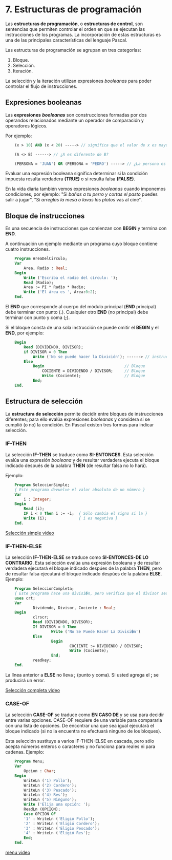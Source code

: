 # 7. Estructuras de programación

Las **estructuras de programación**, o **estructuras de control**, son sentencias que permiten controlar el orden en que se ejecutan las instrucciones de los programas. La incorporación de estas estructuras es una de las principales características del lenguaje Pascal.

Las estructuras de programación se agrupan en tres categorías:

1. Bloque.
2. Selección.
3. Iteración.

La selección y la iteración utilizan expresiones *booleanas* para poder controlar el flujo de instrucciones.

## Expresiones booleanas

Las **expresiones** ***booleanas*** son construcciones formadas por dos operandos relacionados mediante un operador de comparación y operadores lógicos.

Por ejemplo:

```pascal
    (x > 10) AND (x < 20) -----> // significa que el valor de x es mayor que 10 y menor que 20.

    (A <> B) ------> // ¿A es diferente de B?

    (PERSONA = 'JUAN') OR (PERSONA = 'PEDRO') -----> // ¿La persona es Juan o es Pedro?
```

Evaluar una expresión booleana significa determinar si la condición impuesta resulta verdadera **(TRUE)** o si resulta falsa **(FALSE)**.

En la vida diaria también vemos expresiones *booleanas* cuando imponemos condiciones, por ejemplo: "Si *bañas a tu perro y cortas el pasto* puedes salir a jugar", "Si *arreglas la mesa o lavas los platos* vas al cine".
    
## Bloque de instrucciones

Es una secuencia de instrucciones que comienzan con **BEGIN** y termina con **END**.

A continuación un ejemplo mediante un programa cuyo bloque contiene cuatro instrucciones.

```pascal
    Program AreaDelCirculo;
    Var 
        Area, Radio : Real;
    Begin
        Write ('Escriba el radio del círculo: ');
        Read (Radio);
        Area := PI * Radio * Radio;
        Write ('El área es ', Area:0:2);
    End.
```

El **END** que corresponde al cuerpo del módulo principal (**END** principal) debe terminar con punto (**.**). Cualquier otro **END** (no principal) debe terminar con punto y coma (**;**).

Si el bloque consta de una sola instrucción se puede omitir el **BEGIN** y el **END**, por ejemplo:

```pascal
    Begin
        Read (DIVIDENDO, DIVISOR);
        if DIVISOR = 0 Then
            Write ('No se puede hacer la Divición'); ------> // instrucción
        Else
            Begin                                   // Bloque
                COCIENTE = DIVIDENDO / DIVISOR;     // Bloque
                Write (Cociente);                   // Bloque
            End;
    End.
```

## Estructura de selección

La **estructura de selección** permite decidir entre bloques de instrucciones diferentes; para ello evalúa expresiones *booleanas* y considera si se cumplió (o no) la condición. En Pascal existen tres formas para indicar selección.

### IF-THEN

La selección **IF-THEN** se traduce como **SI-ENTONCES**. Esta selección evalúa una expresión *booleana* y de resultar verdadera ejecuta el bloque indicado después de la palabra **THEN** (de resultar falsa no lo hará).

Ejemplo:

```pascal
    Program SeleccionSimple;
    { Este programa devuelve el valor absoluto de un número }
    Var
        i : Integer;
    Begin
        Read (i);
        IF i < 0 Then i := -i;  { Sólo cambia el signo si la }
        Write (i);              { i es negativa }
    End.
```

[Selección simple video](../vid/seleccionSimple.mp4 "Pascal-video")

### IF-THEN-ELSE

La selección **IF-THEN-ELSE** se traduce como **SI-ENTONCES-DE LO CONTRARIO**. Esta selección evalúa una expresión booleana y de resultar verdadera ejecutará el bloque indicado despúes de la palabra **THEN**, pero de resultar falsa ejecutará el bloque indicado despúes de la palabra **ELSE**. Ejemplo:

```pascal
    Program SeleccionCompleta;
    { Este programa hace una divisi�n, pero verifica que el divisor sea diferente de cero }
    uses crt;
    Var
            Dividendo, Divisor, Cociente : Real;
    Begin
            clrscr;
            Read (DIVIDENDO, DIVISOR);
            If DIVISOR = 0 Then
                    Write ('No Se Puede Hacer La Divisi�n')
            Else
                    Begin
                            COCIENTE := DIVIDENDO / DIVISOR;
                            Write (Cociente);
                    End;
            readkey;
    End.
```

La línea anterior a **ELSE** no lleva **;** (punto y coma). Si usted agrega el **;** se producirá un error.

[Selección completa video](../vid/seleccionCompleta.mp4 "Pascal-video")

### CASE-OF

La selección **CASE-OF** se traduce como **EN CASO DE** y se usa para decidir entre varias opciones. CASE-OF requiere de una variable para compararla con una lista de opciones. De encontrar una que sea igual ejecutará el bloque indicado (si no la encuentra no efectuará ninguno de los bloques).

Esta selección sustituye a varios IF-THEN-ELSE en cascada, pero sólo acepta números enteros o caracteres y no funciona para reales ni para cadenas. Ejemplo:

```pascal
    Program Menu;
    Var
        Opcion : Char;
    Begin
        WriteLn ('1) Pollo');
        WriteLn ('2) Cordero');
        WriteLn ('3) Pescado');
        WriteLn ('4) Res');
        WriteLn ('5) Ninguno');
        Write ('Elija una opción: ');
        ReadLn (OPCION);
        Case OPCION OF
        '1' : WriteLn ('Eligió Pollo');
        '2' : WriteLn ('Eligió Cordero');
        '3' : WriteLn ('Eligio Pescado');
        '4' : WriteLn ('Eligió Res');
        End;
    End.
```

[menu video](../vid/menu.mp4 "Pascal-video")